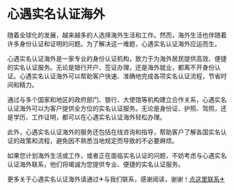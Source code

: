 # 心遇实名认证海外

随着全球化的发展，越来越多的人选择海外生活和工作。然而，海外生活也伴随着许多身份认证和证明的问题。为了解决这一难题，心遇实名认证海外应运而生。

心遇实名认证海外是一家专业的身份认证机构，致力于为海外居民提供高效、便捷的实名认证服务。无论是银行开户、签证办理，还是海外就业，都离不开身份认证。心遇实名认证海外可以帮助客户快速、准确地完成各项实名认证流程，节省时间和精力。

通过与多个国家和地区的政府部门、银行、大使馆等机构建立合作关系，心遇实名认证海外可以为客户提供全方位的实名认证服务。无论是身份证、护照、驾照，还是学历、工作证明，都可以在心遇实名认证海外轻松办理。

此外，心遇实名认证海外的服务还包括在线咨询和指导，帮助客户了解各国实名认证的政策和流程，避免因不熟悉当地规定而导致的不必要麻烦。

如果您计划海外生活或工作，或者正在面临实名认证的问题，不妨考虑与心遇实名认证海外联系，他们将竭诚为您提供专业、便捷的实名认证服务。

更多关于心遇实名认证海外请通过✈与我们联系，感谢阅读，谢谢！[点这里联系✈](https://acc.k02.cc)